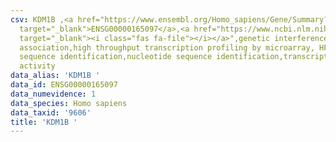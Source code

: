 ```yaml
---
csv: KDM1B ,<a href="https://www.ensembl.org/Homo_sapiens/Gene/Summary?db=core;g=ENSG00000165097"
  target="_blank">ENSG00000165097</a>,<a href="https://www.ncbi.nlm.nih.gov/pubmed/28369544"
  target="_blank"><i class="fas fa-file"></i></a>",genetic interference,functional
  association,high throughput transcription profiling by microarray, HF73 cells,nucleotide
  sequence identification,nucleotide sequence identification,transcriptional regulation,up-regulates
  activity
data_alias: 'KDM1B '
data_id: ENSG00000165097
data_numevidence: 1
data_species: Homo sapiens
data_taxid: '9606'
title: 'KDM1B '
---
```

